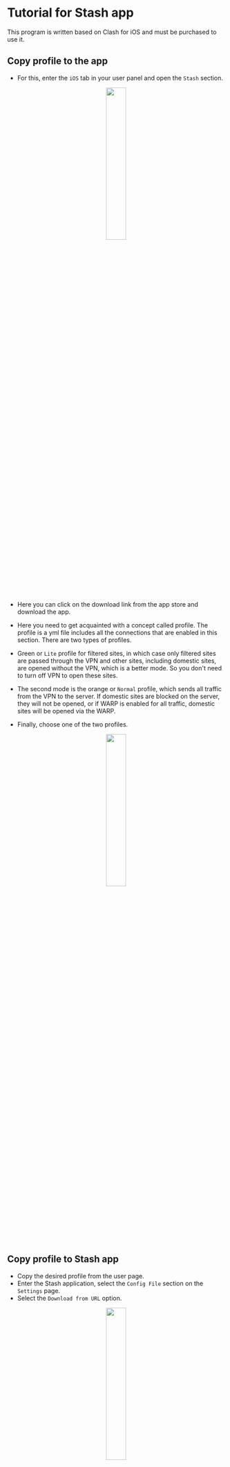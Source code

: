 
<div dir="ltr" markdown="1">

# Tutorial for Stash app
This program is written based on Clash for iOS and must be purchased to use it.

## Copy profile to the app
- For this, enter the `iOS` tab in your user panel and open the `Stash` section.

<div align=center markdown=1>
<img width=30% src="https://github.com/hiddify/hiddify-config/assets/125398461/51f5dfdc-102f-4057-8c0b-33b123d6108b" />
</div>



- Here you can click on the download link from the app store and download the app.

- Here you need to get acquainted with a concept called profile. The profile is a yml file includes all the connections that are enabled in this section. There are two types of profiles.
- Green or `Lite` profile for filtered sites, in which case only filtered sites are passed through the VPN and other sites, including domestic sites, are opened without the VPN, which is a better mode. So you don't need to turn off VPN to open these sites.

- The second mode is the orange or `Normal` profile, which sends all traffic from the VPN to the server. If domestic sites are blocked on the server, they will not be opened, or if WARP is enabled for all traffic, domestic sites will be opened via the WARP.
- Finally, choose one of the two profiles.

<div align=center markdown=1>
<img width=30% src="https://github.com/hiddify/hiddify-config/assets/125398461/8f93711d-27ec-473c-a1d9-928ee3656abd" />
</div>



## Copy profile to Stash app
- Copy the desired profile from the user page.
- Enter the Stash application, select the `Config File` section on the `Settings` page.
- Select the `Download from URL` option.

<div align=center markdown=1>
<img width=30% src="https://github.com/hiddify/hiddify-config/assets/125398461/ffbbd7a4-96aa-4331-9987-09f13f46edc8" />
</div>

- Enter the copied link and click `Download`. By doing this, the desired profile will be added to the program.

<div align=center markdown=1>
<img width=30% src="https://github.com/hiddify/hiddify-config/assets/125398461/84e1e1da-2d09-4b59-ac88-91412746e4ee" />
</div>


## Add profile via QR code
- Click on your desired profile from the user page until the QR code appears.
- Enter the Stash application, select the `Config File` section on the `Settings` page.
- Select `Download from QRcode` option.

<div align=center markdown=1>
<img width=30% src="https://github.com/hiddify/hiddify-config/assets/125398461/02ca1ecf-3552-4c8e-9a2f-625be8c8b7ac" />
</div>

- Scan the desired QR code to add the profile to the program.


## Policy menu
In this menu, the policies or the configs in the profiles imported to the program are restored and displayed.

<div align=center markdown=1>
<img width=30% src="https://github.com/hiddify/hiddify-config/assets/125398461/7fd169ea-18b4-4f7f-85b4-ee2073b8c25f" />
</div>


#### Proxy mode
In this case, a special proxy is used, and you can choose the proxy you want. This mode is used for `outbound` in `Global mode`, which is explained below.

#### Automatic mode
In this case, the app automatically connects to the best tested configuration, which is related to the `Rule mode` in `Outbound`.

#### Sequential mode
In this case, the software chooses from different configurations in order. That is, it periodically connects one of the configs. This mode causes asynchronous load distribution, but it is different from the load balance mode, which uses configs simultaneously. This is related to `Rule mode` in `Outbound`.

#### Auto mode
It is related to automatic config selection mode.

#### Load-Balance mode
In this case, it is possible to use several connections at the same time, which spreads the load on several connections and can be useful for times when the IP is dirty and individual connections do not work well. This is also related to `Rule mode` in `Outbound`.

#### Connection test
To do this, click on the lightning icon to test the connection.

<div align=center markdown=1>
<img width=30% src="https://github.com/hiddify/hiddify-config/assets/125398461/7bdb1519-7179-4c6e-a6e9-ee00c3bc06db" />
</div>

## Update imported profiles
For this, enter `Config File` from the `Settings` menu and hold your finger on one of the profiles. In the menu that appears, click `Update Now`.

<div align=center markdown=1>
<img width=30% src="https://github.com/hiddify/hiddify-config/assets/125398461/3ecb0ab1-40b9-40e5-8f93-5a37f9b0a1dd" />
</div>

## Automatic update for imported profiles
- For this, select `More Settings` option in `Settings`.

<div align=center markdown=1>
<img width=30% src="https://github.com/hiddify/hiddify-config/assets/125398461/ab8222a0-b24b-487b-bb62-4c5509d27806" />
</div>


- In the `CONFIG FILE` section of the `Update Interval` field, you can specify the time between automatic updates.
- By activating `Auto Update`, this feature is activated.
- Also, profiles are updated every time you open the Stash app.

## Select the mode in the Outbound section
On the `Home` page of the app and in the `Outbound` section, you can choose three modes.

<div align=center markdown=1>
<img width=30% src="https://github.com/hiddify/hiddify-config/assets/125398461/51b861c7-2e12-4541-a214-84311270cb8d" />
</div>



#### Rule mode

which uses the policies based on the roles in the profile, that is, if, for example, the Lite profile is in use, using this mode, traffic from domestic sites will not automatically pass through the VPN.

#### Global mode
It is a mode where the roles are no longer executed and you can select one of the configs in the `Policy` menu on the `Proxy mode` so that all the traffic of your phone connects via that config. This mode is useful when you want to use a specific config.

#### Direct mode
In this case, the traffic is not passed through the VPN, it is as if you have turned off the VPN.


## On Demand feature
To use, enter `On Demand` in `Settings`.

<div align=center markdown=1>
<img width=30% src="https://github.com/hiddify/hiddify-config/assets/125398461/0854f4f3-3628-41a3-a8b4-3a3a08474370" />
</div>


#### Always On

If you enable this option, your filter will always be active.


#### On Demand

If you enable this option, the filter breaker will be active only when the phone screen is not locked and will be turned off at other times.


## Troubleshooting connections

If you need to check more details of the connections, you can enter the `Network Diagnosis` section in the `Utilities` menu. Here, the log is displayed for all connections, which can be useful for troubleshooting. This section contains several subsections that are useful, including `Connectivity` and `Proxy`.

<div align=center markdown=1>
<img width=30% src="https://github.com/hiddify/hiddify-config/assets/125398461/3685baf2-5d0f-4305-a151-12bcc761ab23" />
</div>
